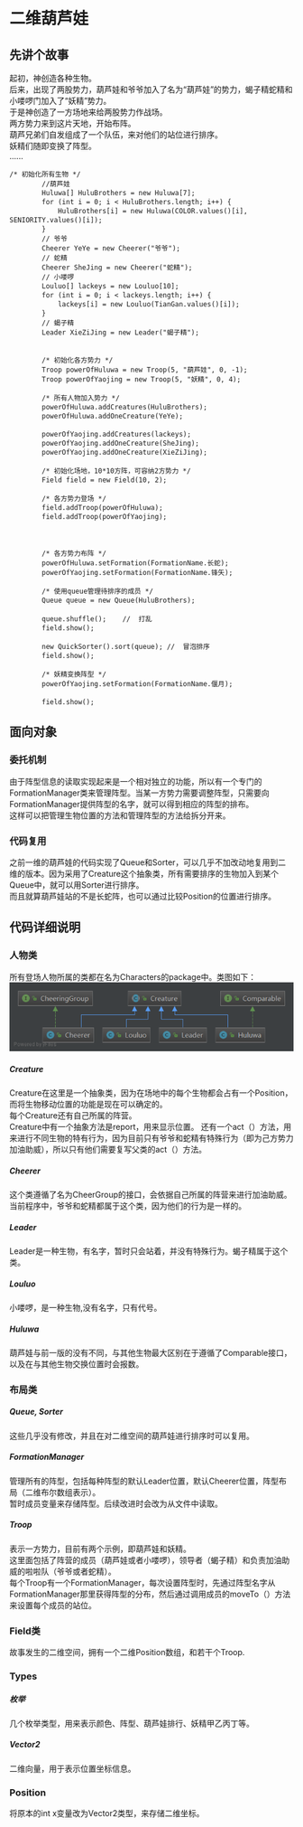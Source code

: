 # 二维葫芦娃
## 先讲个故事
起初，神创造各种生物。<br>
后来，出现了两股势力，葫芦娃和爷爷加入了名为“葫芦娃”的势力，蝎子精蛇精和小喽啰门加入了“妖精”势力。<br>
于是神创造了一方场地来给两股势力作战场。<br>
两方势力来到这片天地，开始布阵。<br>
葫芦兄弟们自发组成了一个队伍，来对他们的站位进行排序。<br>
妖精们随即变换了阵型。<br>
......<br>

```
/* 初始化所有生物 */
        //葫芦娃
        Huluwa[] HuluBrothers = new Huluwa[7];
        for (int i = 0; i < HuluBrothers.length; i++) {
            HuluBrothers[i] = new Huluwa(COLOR.values()[i], SENIORITY.values()[i]);
        }
        // 爷爷
        Cheerer YeYe = new Cheerer("爷爷");
        // 蛇精
        Cheerer SheJing = new Cheerer("蛇精");
        // 小喽啰
        Louluo[] lackeys = new Louluo[10];
        for (int i = 0; i < lackeys.length; i++) {
            lackeys[i] = new Louluo(TianGan.values()[i]);
        }
        // 蝎子精
        Leader XieZiJing = new Leader("蝎子精");


        /* 初始化各方势力 */
        Troop powerOfHuluwa = new Troop(5, "葫芦娃", 0, -1);
        Troop powerOfYaojing = new Troop(5, "妖精", 0, 4);

        /* 所有人物加入势力 */
        powerOfHuluwa.addCreatures(HuluBrothers);
        powerOfHuluwa.addOneCreature(YeYe);

        powerOfYaojing.addCreatures(lackeys);
        powerOfYaojing.addOneCreature(SheJing);
        powerOfYaojing.addOneCreature(XieZiJing);

        /* 初始化场地，10*10方阵，可容纳2方势力 */
        Field field = new Field(10, 2);

        /* 各方势力登场 */
        field.addTroop(powerOfHuluwa);
        field.addTroop(powerOfYaojing);



        /* 各方势力布阵 */
        powerOfHuluwa.setFormation(FormationName.长蛇);
        powerOfYaojing.setFormation(FormationName.锋矢);

        /* 使用queue管理待排序的成员 */
        Queue queue = new Queue(HuluBrothers);

        queue.shuffle();    //  打乱
        field.show();

        new QuickSorter().sort(queue); //  冒泡排序
        field.show();

        /* 妖精变换阵型 */
        powerOfYaojing.setFormation(FormationName.偃月);

        field.show();
```
## 面向对象
### 委托机制
由于阵型信息的读取实现起来是一个相对独立的功能，所以有一个专门的FormationManager类来管理阵型。当某一方势力需要调整阵型，只需要向FormationManager提供阵型的名字，就可以得到相应的阵型的排布。<br>
这样可以把管理生物位置的方法和管理阵型的方法给拆分开来。<br>
### 代码复用
之前一维的葫芦娃的代码实现了Queue和Sorter，可以几乎不加改动地复用到二维的版本。因为采用了Creature这个抽象类，所有需要排序的生物加入到某个Queue中，就可以用Sorter进行排序。<br>
而且就算葫芦娃站的不是长蛇阵，也可以通过比较Position的位置进行排序。<br>
## 代码详细说明
### 人物类
所有登场人物所属的类都在名为Characters的package中。类图如下：
![image](Characters.png)<br>
##### Creature
Creature在这里是一个抽象类，因为在场地中的每个生物都会占有一个Position，而将生物移动位置的功能是现在可以确定的。<br>
每个Creature还有自己所属的阵营。<br>
Creature中有一个抽象方法是report，用来显示位置。
还有一个act（）方法，用来进行不同生物的特有行为，因为目前只有爷爷和蛇精有特殊行为（即为己方势力加油助威），所以只有他们需要复写父类的act（）方法。<br>
##### Cheerer
这个类遵循了名为CheerGroup的接口，会依据自己所属的阵营来进行加油助威。当前程序中，爷爷和蛇精都属于这个类，因为他们的行为是一样的。<br>
##### Leader
Leader是一种生物，有名字，暂时只会站着，并没有特殊行为。蝎子精属于这个类。<br>
##### Louluo
小喽啰，是一种生物,没有名字，只有代号。<br>
##### Huluwa
葫芦娃与前一版的没有不同，与其他生物最大区别在于遵循了Comparable接口，以及在与其他生物交换位置时会报数。<br>
### 布局类
##### Queue, Sorter
这些几乎没有修改，并且在对二维空间的葫芦娃进行排序时可以复用。<br>
##### FormationManager
管理所有的阵型，包括每种阵型的默认Leader位置，默认Cheerer位置，阵型布局（二维布尔数组表示）。<br>
暂时成员变量来存储阵型。后续改进时会改为从文件中读取。<br>
##### Troop
表示一方势力，目前有两个示例，即葫芦娃和妖精。<br>
这里面包括了阵营的成员（葫芦娃或者小喽啰），领导者（蝎子精）和负责加油助威的啦啦队（爷爷或者蛇精）。<br>
每个Troop有一个FormationManager，每次设置阵型时，先通过阵型名字从FormationManager那里获得阵型的分布，然后通过调用成员的moveTo（）方法来设置每个成员的站位。<br>
### Field类
故事发生的二维空间，拥有一个二维Position数组，和若干个Troop.<br>
### Types
##### 枚举
几个枚举类型，用来表示颜色、阵型、葫芦娃排行、妖精甲乙丙丁等。<br>
##### Vector2
二维向量，用于表示位置坐标信息。
### Position
将原本的int x变量改为Vector2类型，来存储二维坐标。
